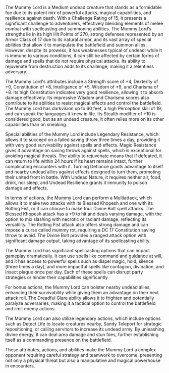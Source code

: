 The Mummy Lord is a Medium undead creature that stands as a formidable foe due to its potent mix of powerful attacks, magical capabilities, and resilience against death. With a Challenge Rating of 15, it presents a significant challenge to adventurers, effectively blending elements of melee combat with spellcasting and summoning abilities. The Mummy Lord’s strengths lie in its high Hit Points of 270, strong defenses represented by an Armor Class of 17 due to its natural armor, and its vast array of special abilities that allow it to manipulate the battlefield and summon allies. However, despite its prowess, it has weaknesses typical of undead: while it is immune to various conditions, it can still be affected by certain forms of damage and spells that do not require physical attacks. Its ability to rejuvenate from destruction adds to its challenge, making it a relentless adversary.

The Mummy Lord's attributes include a Strength score of +4, Dexterity of +0, Constitution of +8, Intelligence of +5, Wisdom of +9, and Charisma of +8. Its high Constitution indicates very good resilience, allowing it to absorb damage effectively. Its impressive Wisdom and Charisma scores also contribute to its abilities to resist magical effects and control the battlefield. The Mummy Lord has darkvision up to 60 feet, a high Perception skill of 19, and can speak the languages it knew in life. Its Stealth modifier of +10 is considered good, but as an undead creature, it often relies more on its other capabilities than on sneaking.

Special abilities of the Mummy Lord include Legendary Resistance, which allows it to succeed on a failed saving throw three times a day, providing it with very good survivability against spells and effects. Magic Resistance gives it advantage on saving throws against spells, which is exceptional for avoiding magical threats. The ability to rejuvenate means that if defeated, it can return to life within 24 hours if its heart remains intact, further complicating encounters with it. Turning Defiance grants advantage to itself and nearby undead allies against effects designed to turn them, promoting their united front in battle. With Undead Nature, it requires neither air, food, drink, nor sleep, and Undead Resilience grants it immunity to poison damage and effects.

In terms of actions, the Mummy Lord can perform a Multiattack, which allows it to make two attacks with its Blessed Khopesh and one with its Rotting Fist, or it can choose to make four Divine Bolt spell attacks. The Blessed Khopesh attack has a +9 to hit and deals varying damage, with the option to mix slashing with necrotic or radiant damage, reflecting its versatility. The Rotting Fist attack also offers strong damage and can impose a curse called mummy rot, requiring a DC 17 Constitution saving throw to avoid. The Divine Bolt provides a ranged attack option with significant damage output, taking advantage of its spellcasting ability.

The Mummy Lord has significant spellcasting options that can impact gameplay dramatically. It can use spells like command and guidance at will, and it has access to powerful spells such as dispel magic, hold, silence (three times a day), and more impactful spells like contagion, divination, and insect plague once per day. Each of these spells can disrupt party strategies or hinder their capabilities significantly.

For bonus actions, the Mummy Lord can bolster nearby undead allies, enhancing their survivability while giving them an advantage on their next attack roll. The Dreadful Glare ability allows it to frighten and potentially paralyze adversaries, making it a tactical option to control the battlefield and limit enemy actions.

The Mummy Lord can also utilize legendary actions, which include options such as Detect Life to locate creatures nearby, Sandy Teleport for strategic repositioning, or calling servitors to increase its undead army. By unleashing divine energy, it can deal area damage and stun foes, further establishing itself as a commanding presence on the battlefield.

These attributes, actions, and abilities make the Mummy Lord a complex opponent requiring careful strategy and teamwork to overcome, presenting not only a physical threat but also a manipulative and magical powerhouse in encounters.